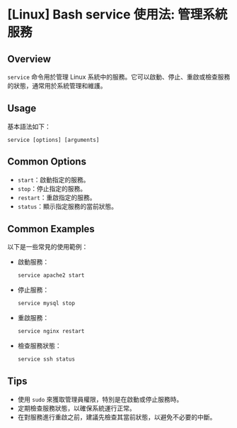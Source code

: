 # [Linux] Bash service 使用法: 管理系統服務

## Overview
`service` 命令用於管理 Linux 系統中的服務。它可以啟動、停止、重啟或檢查服務的狀態，通常用於系統管理和維護。

## Usage
基本語法如下：
```
service [options] [arguments]
```

## Common Options
- `start`：啟動指定的服務。
- `stop`：停止指定的服務。
- `restart`：重啟指定的服務。
- `status`：顯示指定服務的當前狀態。

## Common Examples
以下是一些常見的使用範例：

- 啟動服務：
  ```bash
  service apache2 start
  ```

- 停止服務：
  ```bash
  service mysql stop
  ```

- 重啟服務：
  ```bash
  service nginx restart
  ```

- 檢查服務狀態：
  ```bash
  service ssh status
  ```

## Tips
- 使用 `sudo` 來獲取管理員權限，特別是在啟動或停止服務時。
- 定期檢查服務狀態，以確保系統運行正常。
- 在對服務進行重啟之前，建議先檢查其當前狀態，以避免不必要的中斷。